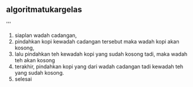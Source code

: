 ## algoritmatukargelas
'''
1. siaplan wadah cadangan,
2. pindahkan kopi kewadah cadangan tersebut maka wadah kopi akan kosong,
3. lalu pindahkan teh kewadah kopi yang sudah kosong tadi, maka wadah teh akan kosong
4. terakhir, pindahkan kopi yang dari wadah cadangan tadi kewadah teh yang sudah kosong.
5. selesai
